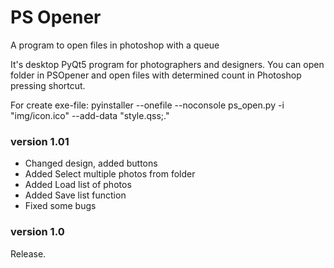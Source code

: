 # PS Opener

A program to open files in photoshop with a queue

It's desktop PyQt5 program for photographers and designers. You can open folder in PSOpener and open files with determined count in Photoshop pressing shortcut.

For create exe-file:
pyinstaller --onefile --noconsole ps_open.py -i "img/icon.ico" --add-data "style.qss;."

### version 1.01
- Changed design, added buttons
- Added Select multiple photos from folder
- Added Load list of photos
- Added Save list function
- Fixed some bugs

### version 1.0
Release.
